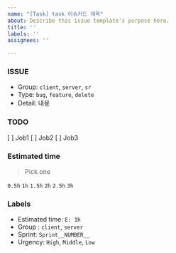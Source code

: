 ```yaml
---
name: "[Task] task 이슈카드 제목"
about: Describe this issue template's purpose here.
title: ''
labels: ''
assignees: ''

---
```


### ISSUE
* Group: `client`, `server`, `sr`
* Type: `bug`, `feature`, `delete`
* Detail: 내용 

### TODO
 [ ] Job1
 [ ] Job2
 [ ] Job3
 
### Estimated time
> Pick one

`0.5h`
`1h`
`1.5h`
`2h`
`2.5h`
`3h`

### Labels
* Estimated time: `E: 1h`
* Group : `client`, `server`
* Sprint: `Sprint__NUMBER__`
* Urgency: `High`, `Middle`, `Low`
